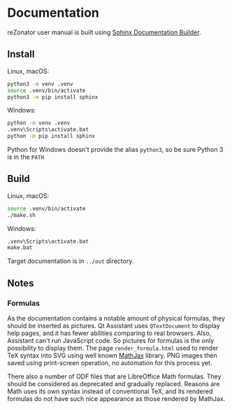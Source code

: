 # Documentation

reZonator user manual is built using [Sphinx Documentation Builder](http://www.sphinx-doc.org).

## Install

Linux, macOS:
```bash
python3 -m venv .venv
source .venv/bin/activate
python3 -m pip install sphinx
```

Windows:
```bash
python -m venv .venv
.venv\Scripts\activate.bat
python -m pip install sphinx
```
Python for Windows doesn't provide the alias `python3`, so be sure Python 3 is in the `PATH`

## Build

Linux, macOS:
```bash
source .venv/bin/activate
./make.sh
```

Windows:
```bash
.venv\Scripts\activate.bat
make.bat
```

Target documentation is in `../out` directory.

## Notes

### Formulas

As the documentation contains a notable amount of physical formulas, they should be inserted as pictures. Qt Assistant uses `QTextDocument` to display help pages, and it has fewer abilities comparing to real browsers. Also, Assistant can't run JavaScript code. So pictures for formulas is the only possibility to display them. The page `render_formula.html` used to render TeX syntax into SVG using well known [MathJax](https://github.com/mathjax/MathJax) library. PNG images then saved using print-screen operation, no automation for this process yet.

There also a number of ODF files that are LibreOffice Math formulas. They should be considered as deprecated and gradually replaced. Reasons are Math uses its own syntax instead of conventional TeX, and its rendered formulas do not have such nice appearance as those rendered by MathJax.
